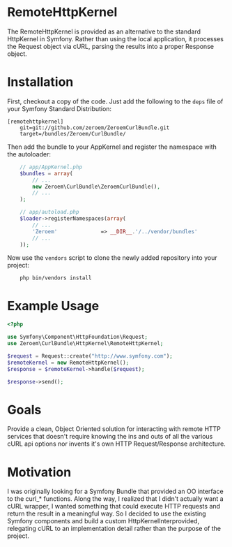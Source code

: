 # RemoteHttpKernel
The RemoteHttpKernel is provided as an alternative to the standard HttpKernel in Symfony.  Rather than using the
local application, it processes the Request object via cURL, parsing the results into a proper Response object.

# Installation
First, checkout a copy of the code. Just add the following to the ``deps`` 
file of your Symfony Standard Distribution:

    [remotehttpkernel]
        git=git://github.com/zeroem/ZeroemCurlBundle.git
        target=/bundles/Zeroem/CurlBundle/

Then add the bundle to your AppKernel and register the namespace with the autoloader:

```php
    // app/AppKernel.php
    $bundles = array(
        // ...
        new Zeroem\CurlBundle\ZeroemCurlBundle(),        
        // ...
    );
```

```php
    // app/autoload.php
    $loader->registerNamespaces(array(
        // ...
        'Zeroem'              => __DIR__.'/../vendor/bundles'
        // ...
    ));
```

Now use the ``vendors`` script to clone the newly added repository into your project:

```shell
    php bin/vendors install
```

# Example Usage

```php
<?php

use Symfony\Component\HttpFoundation\Request;
use Zeroem\CurlBundle\HttpKernel\RemoteHttpKernel;

$request = Request::create("http://www.symfony.com");
$remoteKernel = new RemoteHttpKernel();
$response = $remoteKernel->handle($request);

$response->send();

```

# Goals
Provide a clean, Object Oriented solution for interacting with remote HTTP services that doesn't require
knowing the ins and outs of all the various cURL api options nor invents it's own HTTP Request/Response
architecture.

# Motivation
I was originally looking for a Symfony Bundle that provided an OO interface to the curl_* functions.  Along the 
way, I realized that I didn't actually want a cURL wrapper, I wanted something that could execute HTTP requests 
and return the result in a meaningful way.  So I decided to use the existing Symfony components and build a 
custom HttpKernelInterprovided, relegating cURL to an implementation detail rather than the purpose of the 
project.
